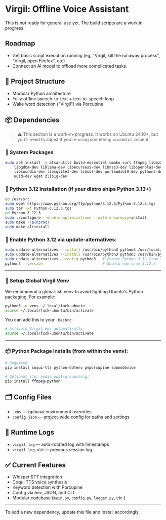 # Virgil: Offline Voice Assistant

This is not ready for general use yet. The build scripts are a work in progress.

## Roadmap
- Get basic script execution running (eg, "Virgil, kill the runaway process", "Virgil, open Firefox", etc)
- Connect an AI model to offload more complicated tasks.

## 🧱 Project Structure
- Modular Python architecture
- Fully offline speech-to-text + text-to-speech loop
- Wake word detection ("Virgil") via Porcupine

## 📦 Dependencies

> ⚠️ This section is a work-in-progress. It works on Ubuntu 24.10+, but you'll need to adjust if you're using something cursed or ancient.

### 🧱 System Packages
```bash
sudo apt install -y alsa-utils build-essential cmake curl ffmpeg libbz2-dev libffi-dev \
    libgdbm-dev liblzma-dev libncurses5-dev libnss3-dev libopenblas-dev libreadline-dev \
    libsoundio-dev libsqlite3-dev libssl-dev portaudio19-dev python3-dev sox tk-dev \
    uuid-dev wget zlib1g-dev
```

### 🐍 Python 3.12 Installation (if your distro ships Python 3.13+)
```bash
cd /usr/src
sudo wget https://www.python.org/ftp/python/3.12.3/Python-3.12.3.tgz
sudo tar -xf Python-3.12.3.tgz
cd Python-3.12.3
sudo ./configure --enable-optimizations --with-ensurepip=install
sudo make -j$(nproc)
sudo make altinstall
```

### 🔀 Enable Python 3.12 via update-alternatives:
```bash
sudo update-alternatives --install /usr/bin/python3 python3 /usr/local/bin/python3.12 1
sudo update-alternatives --install /usr/bin/python3 python3 /usr/bin/python3.13 2
sudo update-alternatives --config python3   # Choose Python 3.12 from the menu
python3 --version                           # Should now show 3.12.x
```

---

### 🦪 Setup Global Virgil Venv
We recommend a global-ish venv to avoid fighting Ubuntu's Python packaging. For example:
```bash
python3 -m venv ~/.local/fuck-ubuntu
source ~/.local/fuck-ubuntu/bin/activate
```

You can add this to your `.bashrc`:
```bash
# Activate Virgil env automatically
source ~/.local/fuck-ubuntu/bin/activate
```

---

### 📦 Python Package Installs (from within the venv):

```bash
# Required
pip install coqui-tts python-dotenv pvporcupine sounddevice

# Optional (for audio post-processing)
pip install ffmpeg-python
```

## 🗂 Config Files
- `.env` — optional environment overrides
- `config.json` — project-wide config for paths and settings

## 🔁 Runtime Logs
- `virgil.log` — auto-rotated log with timestamps
- `virgil.log.old` — previous session log

## ✅ Current Features
- Whisper STT integration
- Coqui TTS voice synthesis
- Keyword detection with Porcupine
- Config via env, JSON, and CLI
- Modular codebase (`main.py`, `config.py`, `logger.py`, etc.)

---
To add a new dependency, update this file and install accordingly.

